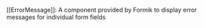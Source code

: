 [[ErrorMessage]]: A component provided by Formik to display error messages for individual form fields